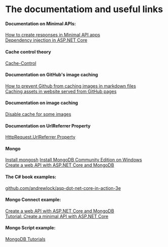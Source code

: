 # The documentatiom and useful links

#### Documentation on Minimal APIs:
[How to create responses in Minimal API apps](https://learn.microsoft.com/en-us/aspnet/core/fundamentals/minimal-apis/responses?view=aspnetcore-7.0)<br>
[Dependency injection in ASP.NET Core](https://learn.microsoft.com/en-us/aspnet/core/fundamentals/dependency-injection?view=aspnetcore-7.0)
         
#### Cache control theory
[Cache-Control](https://developer.mozilla.org/en-US/docs/Web/HTTP/Headers/Cache-Control)
         
#### Documentation on GitHub's image caching
[How to prevent Github from caching images in markdown files](https://github.com/orgs/community/discussions/22283)<br>
[Caching assets in website served from GitHub pages](https://github.com/community/community/discussions/11884)
         
#### Documentation on image caching
[Disable cache for some images](https://stackoverflow.com/questions/728616/disable-cache-for-some-images)
         
#### Documentation on UrlReferrer Property
[HttpRequest.UrlReferrer Property](https://learn.microsoft.com/en-us/dotnet/api/system.web.httprequest.urlreferrer?redirectedfrom=MSDN&view=netframework-4.8.1)
         
#### Mongo
[Install mongosh](https://www.mongodb.com/docs/mongodb-shell/install/)
[Install MongoDB Community Edition on Windows](https://www.mongodb.com/docs/manual/tutorial/install-mongodb-on-windows/)<br>
[Create a web API with ASP.NET Core and MongoDB](https://learn.microsoft.com/en-us/aspnet/core/tutorials/first-mongo-app?view=aspnetcore-7.0&tabs=visual-studio)
         
#### The C# book examples:
[github.com/andrewlock/asp-dot-net-core-in-action-3e](https://github.com/andrewlock/asp-dot-net-core-in-action-3e)
         
#### Mongo Connect example:
[Create a web API with ASP.NET Core and MongoDB](https://learn.microsoft.com/en-us/aspnet/core/tutorials/first-mongo-app)<br>
[Tutorial: Create a minimal API with ASP.NET Core](https://learn.microsoft.com/en-us/aspnet/core/tutorials/min-web-api)
         
#### Mongo Script example:
[MongoDB Tutorials](https://www.mongodb.com/docs/v5.0/tutorial/write-scripts-for-the-mongo-shell/)
